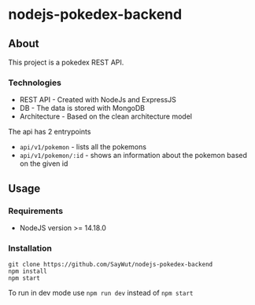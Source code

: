 # nodejs-pokedex-backend

## About

This project is a pokedex REST API.

### Technologies

- REST API - Created with NodeJs and ExpressJS
- DB - The data is stored with MongoDB
- Architecture - Based on the clean architecture model

The api has 2 entrypoints

- `api/v1/pokemon` - lists all the pokemons
- `api/v1/pokemon/:id` - shows an information about the pokemon based on the given id

## Usage

### Requirements

- NodeJS version >= 14.18.0

### Installation

```
git clone https://github.com/SayWut/nodejs-pokedex-backend
npm install
npm start
```

To run in dev mode use `npm run dev` instead of `npm start`
